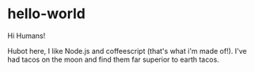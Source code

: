 # hello-world

Hi Humans!

Hubot here, I like Node.js and coffeescript (that's what i'm made of!).
I've had tacos on the moon and find them far superior to earth tacos.

